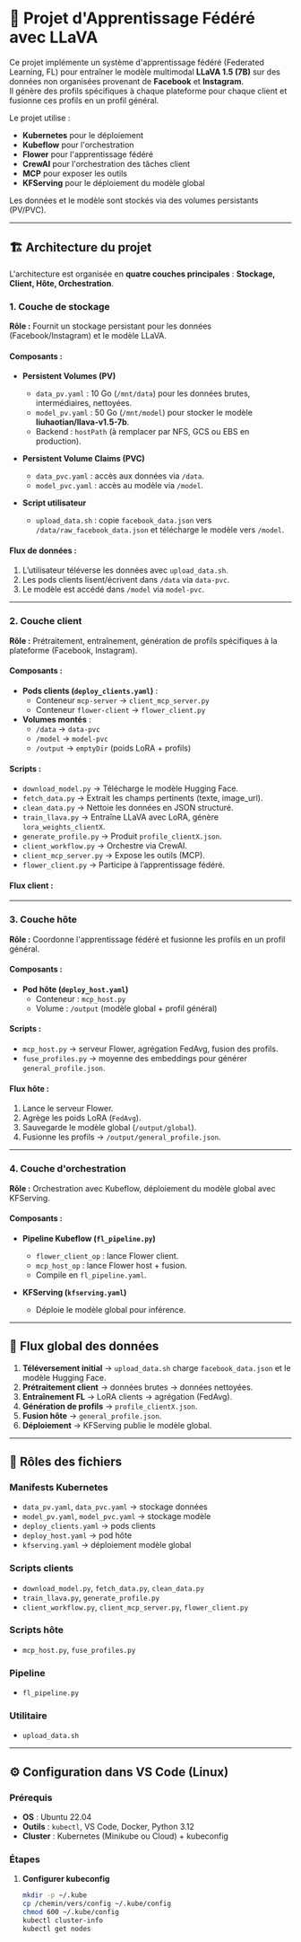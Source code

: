# 📌 Projet d'Apprentissage Fédéré avec LLaVA

Ce projet implémente un système d'apprentissage fédéré (Federated Learning, FL) pour entraîner le modèle multimodal **LLaVA 1.5 (7B)** sur des données non organisées provenant de **Facebook** et **Instagram**.  
Il génère des profils spécifiques à chaque plateforme pour chaque client et fusionne ces profils en un profil général.  

Le projet utilise :  
- **Kubernetes** pour le déploiement  
- **Kubeflow** pour l'orchestration  
- **Flower** pour l'apprentissage fédéré  
- **CrewAI** pour l'orchestration des tâches client  
- **MCP** pour exposer les outils  
- **KFServing** pour le déploiement du modèle global  

Les données et le modèle sont stockés via des volumes persistants (PV/PVC).

---

## 🏗️ Architecture du projet

L'architecture est organisée en **quatre couches principales** : **Stockage, Client, Hôte, Orchestration**.  

### 1. Couche de stockage

**Rôle :** Fournit un stockage persistant pour les données (Facebook/Instagram) et le modèle LLaVA.

#### Composants :
- **Persistent Volumes (PV)**  
  - `data_pv.yaml` : 10 Go (`/mnt/data`) pour les données brutes, intermédiaires, nettoyées.  
  - `model_pv.yaml` : 50 Go (`/mnt/model`) pour stocker le modèle **liuhaotian/llava-v1.5-7b**.  
  - Backend : `hostPath` (à remplacer par NFS, GCS ou EBS en production).

- **Persistent Volume Claims (PVC)**  
  - `data_pvc.yaml` : accès aux données via `/data`.  
  - `model_pvc.yaml` : accès au modèle via `/model`.

- **Script utilisateur**  
  - `upload_data.sh` : copie `facebook_data.json` vers `/data/raw_facebook_data.json` et télécharge le modèle vers `/model`.

#### Flux de données :
1. L’utilisateur téléverse les données avec `upload_data.sh`.  
2. Les pods clients lisent/écrivent dans `/data` via `data-pvc`.  
3. Le modèle est accédé dans `/model` via `model-pvc`.

---

### 2. Couche client

**Rôle :** Prétraitement, entraînement, génération de profils spécifiques à la plateforme (Facebook, Instagram).  

#### Composants :
- **Pods clients (`deploy_clients.yaml`)** :  
  - Conteneur `mcp-server` → `client_mcp_server.py`  
  - Conteneur `flower-client` → `flower_client.py`  
- **Volumes montés** :  
  - `/data` → `data-pvc`  
  - `/model` → `model-pvc`  
  - `/output` → `emptyDir` (poids LoRA + profils)

#### Scripts :
- `download_model.py` → Télécharge le modèle Hugging Face.  
- `fetch_data.py` → Extrait les champs pertinents (texte, image_url).  
- `clean_data.py` → Nettoie les données en JSON structuré.  
- `train_llava.py` → Entraîne LLaVA avec LoRA, génère `lora_weights_clientX`.  
- `generate_profile.py` → Produit `profile_clientX.json`.  
- `client_workflow.py` → Orchestre via CrewAI.  
- `client_mcp_server.py` → Expose les outils (MCP).  
- `flower_client.py` → Participe à l’apprentissage fédéré.  

#### Flux client :

---

### 3. Couche hôte

**Rôle :** Coordonne l'apprentissage fédéré et fusionne les profils en un profil général.  

#### Composants :
- **Pod hôte (`deploy_host.yaml`)**  
  - Conteneur : `mcp_host.py`  
  - Volume : `/output` (modèle global + profil général)

#### Scripts :
- `mcp_host.py` → serveur Flower, agrégation FedAvg, fusion des profils.  
- `fuse_profiles.py` → moyenne des embeddings pour générer `general_profile.json`.

#### Flux hôte :
1. Lance le serveur Flower.  
2. Agrège les poids LoRA (`FedAvg`).  
3. Sauvegarde le modèle global (`/output/global`).  
4. Fusionne les profils → `/output/general_profile.json`.

---

### 4. Couche d'orchestration

**Rôle :** Orchestration avec Kubeflow, déploiement du modèle global avec KFServing.  

#### Composants :
- **Pipeline Kubeflow (`fl_pipeline.py`)**  
  - `flower_client_op` : lance Flower client.  
  - `mcp_host_op` : lance Flower host + fusion.  
  - Compile en `fl_pipeline.yaml`.  

- **KFServing (`kfserving.yaml`)**  
  - Déploie le modèle global pour inférence.

---

## 🔄 Flux global des données

1. **Téléversement initial** → `upload_data.sh` charge `facebook_data.json` et le modèle Hugging Face.  
2. **Prétraitement client** → données brutes → données nettoyées.  
3. **Entraînement FL** → LoRA clients → agrégation (FedAvg).  
4. **Génération de profils** → `profile_clientX.json`.  
5. **Fusion hôte** → `general_profile.json`.  
6. **Déploiement** → KFServing publie le modèle global.

---

## 📂 Rôles des fichiers

### Manifests Kubernetes
- `data_pv.yaml`, `data_pvc.yaml` → stockage données  
- `model_pv.yaml`, `model_pvc.yaml` → stockage modèle  
- `deploy_clients.yaml` → pods clients  
- `deploy_host.yaml` → pod hôte  
- `kfserving.yaml` → déploiement modèle global  

### Scripts clients
- `download_model.py`, `fetch_data.py`, `clean_data.py`  
- `train_llava.py`, `generate_profile.py`  
- `client_workflow.py`, `client_mcp_server.py`, `flower_client.py`  

### Scripts hôte
- `mcp_host.py`, `fuse_profiles.py`  

### Pipeline
- `fl_pipeline.py`  

### Utilitaire
- `upload_data.sh`  

---

## ⚙️ Configuration dans VS Code (Linux)

### Prérequis
- **OS** : Ubuntu 22.04  
- **Outils** : `kubectl`, VS Code, Docker, Python 3.12  
- **Cluster** : Kubernetes (Minikube ou Cloud) + kubeconfig  

### Étapes
1. **Configurer kubeconfig**  
   ```bash
   mkdir -p ~/.kube
   cp /chemin/vers/config ~/.kube/config
   chmod 600 ~/.kube/config
   kubectl cluster-info
   kubectl get nodes
